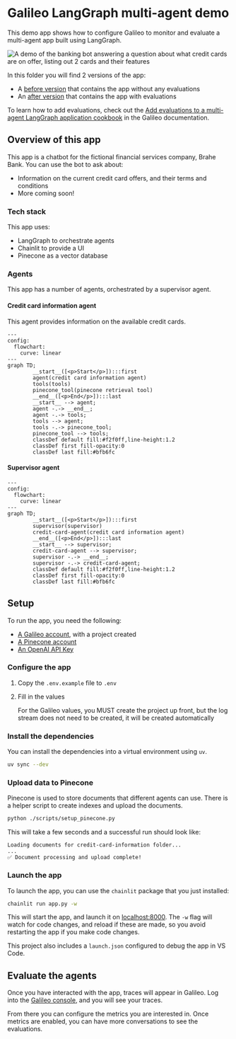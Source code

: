 # Galileo LangGraph multi-agent demo

This demo app shows how to configure Galileo to monitor and evaluate a multi-agent app built using LangGraph.

![A demo of the banking bot answering a question about what credit cards are on offer, listing out 2 cards and their features](./images/bot-demo.gif)

In this folder you will find 2 versions of the app:
- A [before version](./before/) that contains the app without any evaluations
- An [after version](./after/) that contains the app with evaluations

To learn how to add evaluations, check out the [Add evaluations to a multi-agent LangGraph application cookbook](https://v2docs.galileo.ai/cookbooks/use-cases/multi-agent-langgraph/multi-agent-langgraph) in the Galileo documentation.

## Overview of this app

This app is a chatbot for the fictional financial services company, Brahe Bank. You can use the bot to ask about:

- Information on the current credit card offers, and their terms and conditions
- More coming soon!

### Tech stack

This app uses:

- LangGraph to orchestrate agents
- Chainlit to provide a UI
- Pinecone as a vector database

### Agents

This app has a number of agents, orchestrated by a supervisor agent.

#### Credit card information agent

This agent provides information on the available credit cards.

```mermaid
---
config:
  flowchart:
    curve: linear
---
graph TD;
        __start__([<p>Start</p>]):::first
        agent(credit card information agent)
        tools(tools)
        pinecone_tool(pinecone retrieval tool)
        __end__([<p>End</p>]):::last
        __start__ --> agent;
        agent -.-> __end__;
        agent -.-> tools;
        tools --> agent;
        tools -.-> pinecone_tool;
        pinecone_tool --> tools;
        classDef default fill:#f2f0ff,line-height:1.2
        classDef first fill-opacity:0
        classDef last fill:#bfb6fc
```

#### Supervisor agent

```mermaid
---
config:
  flowchart:
    curve: linear
---
graph TD;
        __start__([<p>Start</p>]):::first
        supervisor(supervisor)
        credit-card-agent(credit card information agent)
        __end__([<p>End</p>]):::last
        __start__ --> supervisor;
        credit-card-agent --> supervisor;
        supervisor -.-> __end__;
        supervisor -.-> credit-card-agent;
        classDef default fill:#f2f0ff,line-height:1.2
        classDef first fill-opacity:0
        classDef last fill:#bfb6fc
```

## Setup

To run the app, you need the following:

- [A Galileo account](https://app.galileo.ai/sign-up), with a project created
- [A Pinecone account](https://www.pinecone.io)
- [An OpenAI API Key](https://platform.openai.com/api-keys)

### Configure the app

1. Copy the `.env.example` file to `.env`
1. Fill in the values

    For the Galileo values, you MUST create the project up front, but the log stream does not need to be created, it will be created automatically

### Install the dependencies

You can install the dependencies into a virtual environment using `uv`.

```bash
uv sync --dev
```

### Upload data to Pinecone

Pinecone is used to store documents that different agents can use. There is a helper script to create indexes and upload the documents.

```bash
python ./scripts/setup_pinecone.py
```

This will take a few seconds and a successful run should look like:

```text
Loading documents for credit-card-information folder...
...
✅ Document processing and upload complete!
```

### Launch the app

To launch the app, you can use the `chainlit` package that you just installed:

```bash
chainlit run app.py -w
```

This will start the app, and launch it on [localhost:8000](http://localhost:8000). The `-w` flag will watch for code changes, and reload if these are made, so you avoid restarting the app if you make code changes.

This project also includes a `launch.json` configured to debug the app in VS Code.

## Evaluate the agents

Once you have interacted with the app, traces will appear in Galileo. Log into the [Galileo console](https://app.galileo.ai), and you will see your traces.

From there you can configure the metrics you are interested in. Once metrics are enabled, you can have more conversations to see the evaluations.
